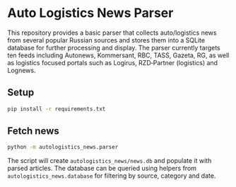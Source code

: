 # Auto Logistics News Parser

This repository provides a basic parser that collects auto/logistics news from several popular Russian sources and stores them into a SQLite database for further processing and display. The parser currently targets ten feeds including Autonews, Kommersant, RBC, TASS, Gazeta, RG, as well as logistics focused portals such as Logirus, RZD‑Partner (logistics) and Lognews.

## Setup

```bash
pip install -r requirements.txt
```

## Fetch news

```bash
python -m autologistics_news.parser
```

The script will create `autologistics_news/news.db` and populate it with parsed articles. The database can be queried using helpers from `autologistics_news.database` for filtering by source, category and date.
